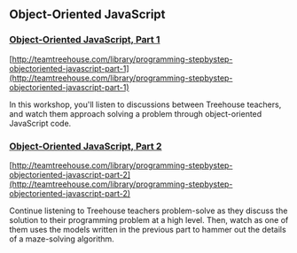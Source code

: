 ## Object-Oriented JavaScript

### [Object-Oriented JavaScript, Part 1](http://teamtreehouse.com/library/programming-stepbystep-objectoriented-javascript-part-1)

[http://teamtreehouse.com/library/programming-stepbystep-objectoriented-javascript-part-1](http://teamtreehouse.com/library/programming-stepbystep-objectoriented-javascript-part-1)

In this workshop, you'll listen to discussions between Treehouse teachers, and watch them approach solving a problem through object-oriented JavaScript code.


### [Object-Oriented JavaScript, Part 2](http://teamtreehouse.com/library/programming-stepbystep-objectoriented-javascript-part-2)

[http://teamtreehouse.com/library/programming-stepbystep-objectoriented-javascript-part-2](http://teamtreehouse.com/library/programming-stepbystep-objectoriented-javascript-part-2)

Continue listening to Treehouse teachers problem-solve as they discuss the solution to their programming problem at a high level. Then, watch as one of them uses the models written in the previous part to hammer out the details of a maze-solving algorithm.